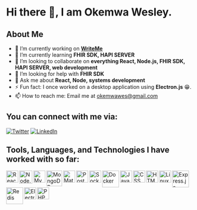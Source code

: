 # Hi there 👋, I am Okemwa Wesley.

## About Me
- 🔭 I’m currently working on **[WriteMe](https://github.com/1wes/WriteMe)**
- 🌱 I’m currently learning **FHIR SDK, HAPI SERVER**
- 👯 I’m looking to collaborate on **everything React, Node.js, FHIR SDK, HAPI SERVER, web development**
- 🤝 I’m looking for help with **FHIR SDK**
- 💬 Ask me about **React, Node, systems development**
- ⚡ Fun fact: I once worked on a desktop application using **Electron.js** 😁.
- 📫 How to reach me: Email me at [okemwawes@gmail.com](mailto:okemwawes@gmail.com)

## You can connect with me via:
[![Twitter](https://img.shields.io/badge/-Twitter-1DA1F2?style=flat-square&logo=twitter&logoColor=white)](https://twitter.com/okemwa_wes)
[![LinkedIn](https://img.shields.io/badge/-LinkedIn-0077B5?style=flat-square&logo=linkedin&logoColor=white)](https://linkedin.com/in/okemwa-wes)

## Tools, Languages, and Technologies I have worked with so far:

[<img align="left" alt="React" width="32px" src="https://upload.wikimedia.org/wikipedia/commons/a/a7/React-icon.svg" />](https://reactjs.org/)
[<img align="left" alt="Node.js" width="35px" src="https://upload.wikimedia.org/wikipedia/commons/d/d9/Node.js_logo.svg" />](https://nodejs.org/)
[<img align="left" alt="MySQL" width="32px" src="https://www.mysql.com/common/logos/logo-mysql-170x115.png" />](https://www.mysql.com/)
[<img align="left" alt="MongoDB" width="42px" src="https://webassets.mongodb.com/_com_assets/cms/MongoDB_Logo_FullColorBlack_RGB-4td3yuxzjs.png" />](https://www.mongodb.com/)
[<img align="left" alt="Material UI" width="32px" src="https://material-ui.com/static/logo_raw.svg" />](https://material-ui.com/)
[<img align="left" alt="Postman" width="32px" src="https://seeklogo.com/images/412593/postman" />](https://seeklogo.com/vector-logo/412593/postman)
[<img align="left" alt="Socket.IO" width="32px" src="https://upload.wikimedia.org/wikipedia/commons/9/96/Socket-io.svg" />](https://socket.io/)
[<img align="left" alt="Docker" width="45px" src="https://upload.wikimedia.org/wikipedia/commons/4/4e/Docker_%28container_engine%29_logo.svg" />](https://www.docker.com/)
[<img align="left" alt="JavaScript" width="32px" src="https://upload.wikimedia.org/wikipedia/commons/9/99/Unofficial_JavaScript_logo_2.svg" />](https://developer.mozilla.org/en-US/docs/Web/JavaScript)
[<img align="left" alt="CSS" width="32px" src="https://upload.wikimedia.org/wikipedia/commons/d/d5/CSS3_logo_and_wordmark.svg" />](https://developer.mozilla.org/en-US/docs/Web/CSS)
[<img align="left" alt="HTML" width="32px" src="https://upload.wikimedia.org/wikipedia/commons/6/61/HTML5_logo_and_wordmark.svg" />](https://developer.mozilla.org/en-US/docs/Web/HTML)
[<img align="left" alt="Linux" width="32px" src="https://upload.wikimedia.org/wikipedia/commons/3/35/Tux.svg" />](https://www.linux.org/)
[<img align="left" alt="Express.js" width="45px" src="https://upload.wikimedia.org/wikipedia/commons/6/64/Expressjs.png" />](https://expressjs.com/)
[<img align="left" alt="Redis" width="45px" src="https://upload.wikimedia.org/wikipedia/en/thumb/6/6b/Redis_Logo.svg/1280px-Redis_Logo.svg.png" />](https://redis.io/)
[<img align="left" alt="Electron" width="32px" src="https://upload.wikimedia.org/wikipedia/commons/9/91/Electron_Software_Framework_Logo.svg" />](https://www.electronjs.org/)
[<img align="left" alt="PHP" width="32px" src="https://www.php.net/images/logos/new-php-logo.svg" />](https://www.php.net/)





<!--
**1wes/1wes** is a ✨ _special_ ✨ repository because its `README.md` (this file) appears on your GitHub profile.

Here are some ideas to get you started:

- 🔭 I’m currently working on ...
- 🌱 I’m currently learning ...
- 👯 I’m looking to collaborate on ...
- 🤔 I’m looking for help with ...
- 💬 Ask me about ...
- 📫 How to reach me: ...
- 😄 Pronouns: ...
- ⚡ Fun fact: ...
-->

